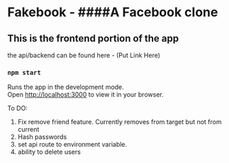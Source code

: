 # Fakebook - ####A Facebook clone

## This is the frontend portion of the app

the api/backend can be found here - (Put Link Here)


### `npm start`

Runs the app in the development mode.\
Open [http://localhost:3000](http://localhost:3000) to view it in your browser.

To DO:


1. Fix remove friend feature. Currently removes from target but not from current
2. Hash passwords
3. set api route to environment variable.
4. ability to delete users